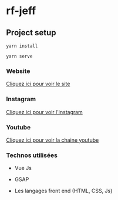 # rf-jeff

## Project setup

```
yarn install
```

```
yarn serve
```

### Website

[Cliquez ici pour voir le site](https://agitated-lichterman-e13413.netlify.app/#/)

### Instagram

[Cliquez ici pour voir l'instagram](https://www.instagram.com/rf_jeff/)

### Youtube

[Cliquez ici pour voir la chaine youtube](https://www.youtube.com/channel/UC2NrICdg4Tqd3u39unDZLDw?view_as=subscriber)

### Technos utilisées

- Vue Js

* GSAP

- Les langages front end (HTML, CSS, Js)
